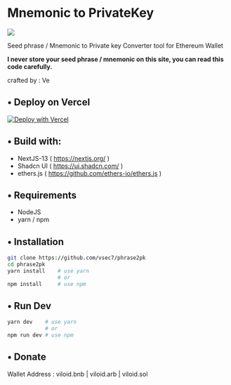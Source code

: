 # Mnemonic to PrivateKey

<img src="https://i.ibb.co/2KHx1kg/mne2pk.jpg">

Seed phrase / Mnemonic to Private key Converter tool for Ethereum Wallet

<b>I never store your seed phrase / mnemonic on this site, you can read this code carefully.</b>

crafted by : Ve


## • Deploy on Vercel
[![Deploy with Vercel](https://vercel.com/button)](https://vercel.com/new/clone?repository-url=https://github.com/vsec7/phrase2pk)


## • Build with:
* NextJS-13 ( https://nextjs.org/ )
* Shadcn UI ( https://ui.shadcn.com/ )
* ethers.js ( https://github.com/ethers-io/ethers.js )

## • Requirements
- NodeJS 
- yarn / npm

## • Installation

```bash
git clone https://github.com/vsec7/phrase2pk
cd phrase2pk
yarn install    # use yarn
                # or
npm install     # use npm
```

## • Run Dev
```bash
yarn dev    # use yarn
            # or
npm run dev # use npm
```

## • Donate

Wallet Address : viloid.bnb | viloid.arb | viloid.sol
